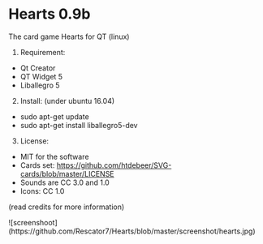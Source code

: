 # Hearts 0.9b
The card game Hearts for QT (linux)

1. Requirement:
- Qt Creator
- QT Widget 5
- Liballegro 5

2. Install: (under ubuntu 16.04)
- sudo apt-get update
- sudo apt-get install liballegro5-dev

3. License: 
 - MIT for the software
 - Cards set: https://github.com/htdebeer/SVG-cards/blob/master/LICENSE
 - Sounds are CC 3.0 and 1.0
 - Icons: CC 1.0
<p>(read credits for more information)<p>
![screenshoot](https://github.com/Rescator7/Hearts/blob/master/screenshot/hearts.jpg)

